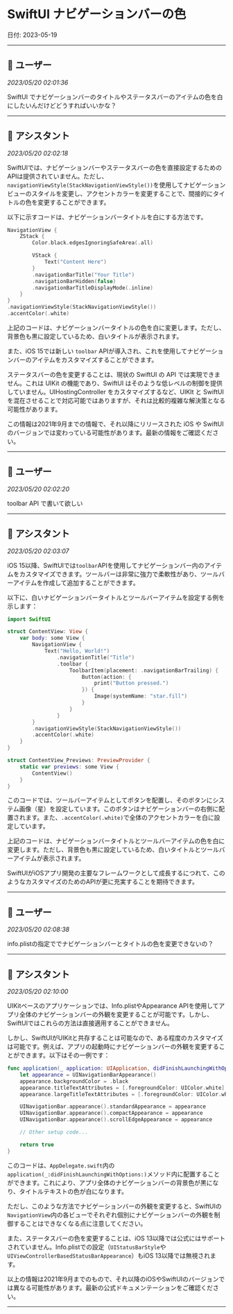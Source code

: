 # SwiftUI ナビゲーションバーの色

日付: 2023-05-19

---

## 👤 ユーザー
*2023/05/20 02:01:36*

SwiftUI でナビゲーションバーのタイトルやステータスバーのアイテムの色を白にしたいんだけどどうすればいいかな？

---

## 🤖 アシスタント
*2023/05/20 02:02:18*

SwiftUIでは、ナビゲーションバーやステータスバーの色を直接設定するためのAPIは提供されていません。ただし、`navigationViewStyle(StackNavigationViewStyle())`を使用してナビゲーションビューのスタイルを変更し、アクセントカラーを変更することで、間接的にタイトルの色を変更することができます。

以下に示すコードは、ナビゲーションバータイトルを白にする方法です。

```swift
NavigationView {
    ZStack {
        Color.black.edgesIgnoringSafeArea(.all)

        VStack {
            Text("Content Here")
        }
        .navigationBarTitle("Your Title")
        .navigationBarHidden(false)
        .navigationBarTitleDisplayMode(.inline)
    }
}
.navigationViewStyle(StackNavigationViewStyle())
.accentColor(.white)
```

上記のコードは、ナビゲーションバータイトルの色を白に変更します。ただし、背景色も黒に設定しているため、白いタイトルが表示されます。

また、iOS 15では新しい `toolbar` APIが導入され、これを使用してナビゲーションバーのアイテムをカスタマイズすることができます。

ステータスバーの色を変更することは、現状の SwiftUI の API では実現できません。これは UIKit の機能であり、SwiftUI はそのような低レベルの制御を提供していません。UIHostingController をカスタマイズするなど、UIKIt と SwiftUI を混在させることで対応可能ではありますが、それは比較的複雑な解決策となる可能性があります。

この情報は2021年9月までの情報で、それ以降にリリースされた iOS や SwiftUI のバージョンでは変わっている可能性があります。最新の情報をご確認ください。

---

## 👤 ユーザー
*2023/05/20 02:02:20*

toolbar API で書いて欲しい

---

## 🤖 アシスタント
*2023/05/20 02:03:07*

iOS 15以降、SwiftUIでは`toolbar`APIを使用してナビゲーションバー内のアイテムをカスタマイズできます。ツールバーは非常に強力で柔軟性があり、ツールバーアイテムを作成して追加することができます。

以下に、白いナビゲーションバータイトルとツールバーアイテムを設定する例を示します：

```swift
import SwiftUI

struct ContentView: View {
    var body: some View {
        NavigationView {
            Text("Hello, World!")
                .navigationTitle("Title")
                .toolbar {
                    ToolbarItem(placement: .navigationBarTrailing) {
                        Button(action: {
                            print("Button pressed.")
                        }) {
                            Image(systemName: "star.fill")
                        }
                    }
                }
        }
        .navigationViewStyle(StackNavigationViewStyle())
        .accentColor(.white)
    }
}

struct ContentView_Previews: PreviewProvider {
    static var previews: some View {
        ContentView()
    }
}
```

このコードでは、ツールバーアイテムとしてボタンを配置し、そのボタンにシステム画像（星）を設定しています。このボタンはナビゲーションバーの右側に配置されます。また、`.accentColor(.white)`で全体のアクセントカラーを白に設定しています。

上記のコードは、ナビゲーションバータイトルとツールバーアイテムの色を白に変更します。ただし、背景色も黒に設定しているため、白いタイトルとツールバーアイテムが表示されます。

SwiftUIがiOSアプリ開発の主要なフレームワークとして成長するにつれて、このようなカスタマイズのためのAPIが更に充実することを期待できます。

---

## 👤 ユーザー
*2023/05/20 02:08:38*

info.plistの指定ででナビゲーションバーとタイトルの色を変更できないの？

---

## 🤖 アシスタント
*2023/05/20 02:10:00*

UIKitベースのアプリケーションでは、Info.plistやAppearance APIを使用してアプリ全体のナビゲーションバーの外観を変更することが可能です。しかし、SwiftUIではこれらの方法は直接適用することができません。

しかし、SwiftUIがUIKitと共存することは可能なので、ある程度のカスタマイズは可能です。例えば、アプリの起動時にナビゲーションバーの外観を変更することができます。以下はその一例です：

```swift
func application(_ application: UIApplication, didFinishLaunchingWithOptions launchOptions: [UIApplication.LaunchOptionsKey: Any]?) -> Bool {
    let appearance = UINavigationBarAppearance()
    appearance.backgroundColor = .black
    appearance.titleTextAttributes = [.foregroundColor: UIColor.white]
    appearance.largeTitleTextAttributes = [.foregroundColor: UIColor.white]

    UINavigationBar.appearance().standardAppearance = appearance
    UINavigationBar.appearance().compactAppearance = appearance
    UINavigationBar.appearance().scrollEdgeAppearance = appearance

    // Other setup code...

    return true
}
```

このコードは、`AppDelegate.swift`内の`application(_:didFinishLaunchingWithOptions:)`メソッド内に配置することができます。これにより、アプリ全体のナビゲーションバーの背景色が黒になり、タイトルテキストの色が白になります。

ただし、このような方法でナビゲーションバーの外観を変更すると、SwiftUIの`NavigationView`内の各ビューでそれぞれ個別にナビゲーションバーの外観を制御することはできなくなる点に注意してください。

また、ステータスバーの色を変更することは、iOS 13以降では公式にはサポートされていません。Info.plistでの設定（`UIStatusBarStyle`や`UIViewControllerBasedStatusBarAppearance`）もiOS 13以降では無視されます。

以上の情報は2021年9月までのもので、それ以降のiOSやSwiftUIのバージョンでは異なる可能性があります。最新の公式ドキュメンテーションをご確認ください。

---

